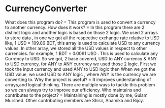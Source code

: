 # CurrencyConverter

What does this program do?
= This program is used to convert a currency to another currency. 
How does it work?
= In this program there are 2 distinct logic and another logic is based on those 2 logic. We used 2 arrays to store data , in one we got all the respective exchange rate relative to USD
like, 1 USD = 109.86 BDT, this array is used to calculate USD to any currency values. In other array, we stored all the USD values in respect to other currencies.
for example, 1 BDT = 0.0091 USD . This is used to calculate any Currency to USD. 
So we got, 2 base covered, USD to ANY currency & ANY to USD currency, for ANY to ANY currency we used those 2 logic. First we took the input currency and used ANY to USD logic
then When we got the USD value, we used USD to ANY logic , where ANY is the currency we are converting to.
Why the project is useful?
= It improves understanding of arrays,and logical thinking. There are multiple ways to tackle this problem so we can always try to improve our efficiency. 
Who maintains and contributes to the project?
= Maintaining is mostly done by me, Gulam Murshed. Other contributing members are Shisir, Anamika and Bijoy.
